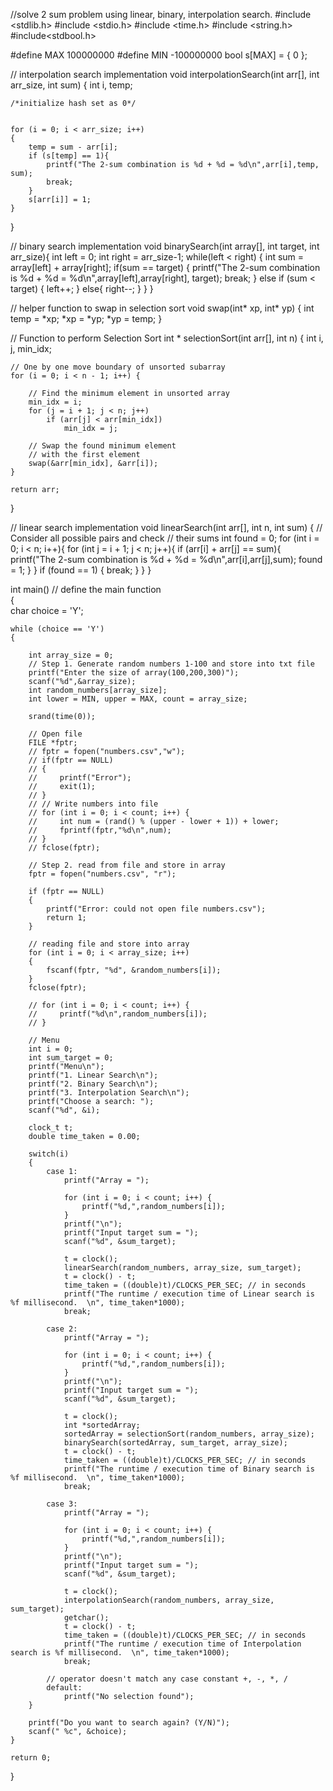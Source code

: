 //solve 2 sum problem using linear, binary, interpolation search.
#include <stdlib.h>
#include <stdio.h>
#include <time.h>
#include <string.h>
#include<stdbool.h>

#define MAX 100000000
#define MIN -100000000
bool s[MAX] = { 0 };

// interpolation search implementation
void interpolationSearch(int arr[], int arr_size, int sum)
{
    int i, temp;

    /*initialize hash set as 0*/
    
 
    for (i = 0; i < arr_size; i++)
    {
        temp = sum - arr[i];
        if (s[temp] == 1){
            printf("The 2-sum combination is %d + %d = %d\n",arr[i],temp, sum);
            break;
        }
        s[arr[i]] = 1;
    }
}

// binary search implementation
void binarySearch(int array[], int target, int arr_size){
    int left = 0;
    int right = arr_size-1;
    while(left < right) {
      int sum = array[left] + array[right];
      if(sum == target) {
        printf("The 2-sum combination is %d + %d = %d\n",array[left],array[right], target);
        break;
      } else if (sum < target) {
        left++;
      } else{
        right--;
      }
    }
}

// helper function to swap in selection sort
void swap(int* xp, int* yp)
{
    int temp = *xp;
    *xp = *yp;
    *yp = temp;
}
 
// Function to perform Selection Sort
int * selectionSort(int arr[], int n)
{
    int i, j, min_idx;
 
    // One by one move boundary of unsorted subarray
    for (i = 0; i < n - 1; i++) {
 
        // Find the minimum element in unsorted array
        min_idx = i;
        for (j = i + 1; j < n; j++)
            if (arr[j] < arr[min_idx])
                min_idx = j;
 
        // Swap the found minimum element
        // with the first element
        swap(&arr[min_idx], &arr[i]);
    }

    return arr;
}

// linear search implementation
void linearSearch(int arr[], int n, int sum)
{
    // Consider all possible pairs and check
    // their sums
    int found = 0;
    for (int i = 0; i < n; i++){
        for (int j = i + 1; j < n; j++){
            if (arr[i] + arr[j] == sum){
                printf("The 2-sum combination is %d + %d = %d\n",arr[i],arr[j],sum);
                found = 1;
            }
        }
        if (found == 1)
        {
            break;
        }
    }
}

int main()   // define the main function  
{  
    char choice = 'Y';

    while (choice == 'Y')
    {

        int array_size = 0;
        // Step 1. Generate random numbers 1-100 and store into txt file
        printf("Enter the size of array(100,200,300)");
        scanf("%d",&array_size);
        int random_numbers[array_size];
        int lower = MIN, upper = MAX, count = array_size;

        srand(time(0));

        // Open file
        FILE *fptr;
        // fptr = fopen("numbers.csv","w");
        // if(fptr == NULL)
        // {
        //     printf("Error");   
        //     exit(1);             
        // }
        // // Write numbers into file
        // for (int i = 0; i < count; i++) {
        //     int num = (rand() % (upper - lower + 1)) + lower;
        //     fprintf(fptr,"%d\n",num);
        // }
        // fclose(fptr);

        // Step 2. read from file and store in array
        fptr = fopen("numbers.csv", "r");

        if (fptr == NULL)
        {
            printf("Error: could not open file numbers.csv");
            return 1;
        }

        // reading file and store into array
        for (int i = 0; i < array_size; i++)
        {
            fscanf(fptr, "%d", &random_numbers[i]);
        }
        fclose(fptr);

        // for (int i = 0; i < count; i++) {
        //     printf("%d\n",random_numbers[i]);
        // }

        // Menu
        int i = 0;
        int sum_target = 0;
        printf("Menu\n");  
        printf("1. Linear Search\n");
        printf("2. Binary Search\n");  
        printf("3. Interpolation Search\n"); 
        printf("Choose a search: "); 
        scanf("%d", &i);

        clock_t t;
        double time_taken = 0.00;

        switch(i)
        {
            case 1:
                printf("Array = ");

                for (int i = 0; i < count; i++) {
                    printf("%d,",random_numbers[i]);
                }
                printf("\n");
                printf("Input target sum = "); 
                scanf("%d", &sum_target);

                t = clock();
                linearSearch(random_numbers, array_size, sum_target);
                t = clock() - t;
                time_taken = ((double)t)/CLOCKS_PER_SEC; // in seconds
                printf("The runtime / execution time of Linear search is %f millisecond.  \n", time_taken*1000);
                break;

            case 2:
                printf("Array = ");

                for (int i = 0; i < count; i++) {
                    printf("%d,",random_numbers[i]);
                }
                printf("\n");
                printf("Input target sum = "); 
                scanf("%d", &sum_target);

                t = clock();
                int *sortedArray;
                sortedArray = selectionSort(random_numbers, array_size);
                binarySearch(sortedArray, sum_target, array_size);
                t = clock() - t;
                time_taken = ((double)t)/CLOCKS_PER_SEC; // in seconds
                printf("The runtime / execution time of Binary search is %f millisecond.  \n", time_taken*1000);
                break;

            case 3:
                printf("Array = ");

                for (int i = 0; i < count; i++) {
                    printf("%d,",random_numbers[i]);
                }
                printf("\n");
                printf("Input target sum = "); 
                scanf("%d", &sum_target);

                t = clock();
                interpolationSearch(random_numbers, array_size, sum_target);
                getchar();
                t = clock() - t;
                time_taken = ((double)t)/CLOCKS_PER_SEC; // in seconds
                printf("The runtime / execution time of Interpolation search is %f millisecond.  \n", time_taken*1000);
                break;

            // operator doesn't match any case constant +, -, *, /
            default:
                printf("No selection found");
        }

        printf("Do you want to search again? (Y/N)");
        scanf(" %c", &choice);
    }

    return 0;
}  
